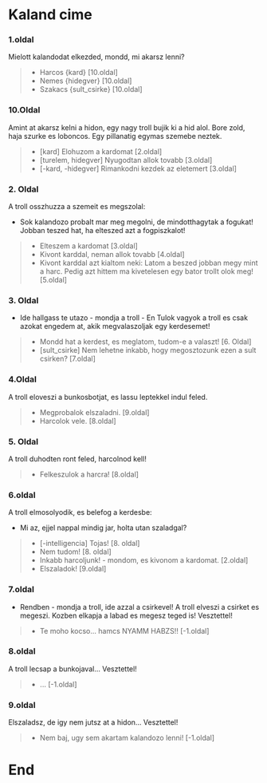 # Kaland cime

### 1.oldal
Mielott kalandodat elkezded, mondd, mi akarsz lenni?
> * Harcos {kard} [10.oldal]
> * Nemes {hidegver} [10.oldal]
> * Szakacs {sult_csirke} [10.oldal]

### 10.Oldal
Amint at akarsz kelni a hidon, egy nagy troll bujik ki a hid alol. Bore zold, haja szurke es loboncos. Egy pillanatig egymas szemebe neztek.
> * [kard] Elohuzom a kardomat [2.oldal]
> * [turelem, hidegver] Nyugodtan allok tovabb [3.oldal]
> * [-kard, -hidegver] Rimankodni kezdek az eletemert [3.oldal]

### 2. Oldal
A troll osszhuzza a szemeit es megszolal:
 - Sok kalandozo probalt mar meg megolni, de mindotthagytak a fogukat! Jobban teszed hat, ha elteszed azt a fogpiszkalot!
 > * Elteszem a kardomat [3.oldal]
 > * Kivont karddal, neman allok tovabb [4.oldal]
 > * Kivont karddal azt kialtom neki: Latom a beszed jobban megy mint a harc. Pedig azt hittem ma kivetelesen egy bator trollt olok meg! [5.oldal]

### 3. Oldal
- Ide hallgass te utazo - mondja a troll - En Tulok vagyok a troll es csak azokat engedem at, akik megvalaszoljak egy kerdesemet!
> * Mondd hat a kerdest, es meglatom, tudom-e a valaszt! [6. Oldal]
> * [sult_csirke] Nem lehetne inkabb, hogy megosztozunk ezen a sult csirken? [7.oldal]

### 4.Oldal
A troll eloveszi a bunkosbotjat, es lassu leptekkel indul feled.
> * Megprobalok elszaladni. [9.oldal]
> * Harcolok vele. [8.oldal]

### 5. Oldal
A troll duhodten ront feled, harcolnod kell!
> * Felkeszulok a harcra! [8.oldal]

### 6.oldal
A troll elmosolyodik, es belefog a kerdesbe:
- Mi az, ejjel nappal mindig jar, holta utan szaladgal?
> * [-intelligencia] Tojas! [8. oldal]
> * Nem tudom! [8. oldal]
> * Inkabb harcoljunk! - mondom, es kivonom a kardomat. [2.oldal]
> * Elszaladok! [9.oldal]

### 7.oldal
- Rendben - mondja a troll, ide azzal a csirkevel!
A troll elveszi a csirket es megeszi. Kozben elkapja a labad es megesz teged is! Vesztettel!
> * Te moho kocso... hamcs NYAMM HABZS!! [-1.oldal]

### 8.oldal
A troll lecsap a bunkojaval... Vesztettel!
> * ... [-1.oldal]

### 9.oldal
Elszaladsz, de igy nem jutsz at a hidon... Vesztettel!
> * Nem baj, ugy sem akartam kalandozo lenni! [-1.oldal]

# End